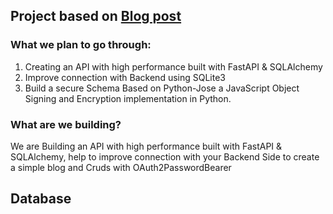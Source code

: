 

## Project based on [Blog post](https://blog.yezz.me/blog/Build-and-Secure-an-API-in-Python-with-FastAPI)

### What we plan to go through:
1. Creating an API with high performance built with FastAPI & SQLAlchemy
2. Improve connection with Backend using SQLite3 
3. Build a secure Schema Based on Python-Jose a JavaScript Object Signing and Encryption implementation in Python.

### What are we building?
We are Building an API with high performance built with FastAPI & SQLAlchemy, help to improve connection with your Backend Side to create a simple blog and Cruds with OAuth2PasswordBearer 

## Database
